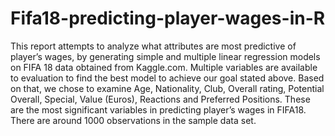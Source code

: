 # Fifa18-predicting-player-wages-in-R

This report attempts to analyze what attributes are most predictive of player’s wages, by generating simple and multiple linear regression models on FIFA 18 data obtained from Kaggle.com. Multiple variables are available to evaluation to find the best model to achieve our goal stated above. Based on that, we chose to examine Age, Nationality, Club, Overall rating, Potential Overall, Special, Value (Euros), Reactions and Preferred Positions. These are the most significant variables in predicting player’s wages in FIFA18. There are around 1000 observations in the sample data set.
